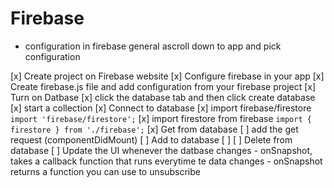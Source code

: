 # Firebase
- configuration in firebase general ascroll down to app and pick configuration


[x] Create project on Firebase website
[x] Configure firebase in your app
    [x] Create firebase.js file and add configuration from your firebase project
[x] Turn on Datbase
    [x] click the database tab and then click create database
    [x] start a collection
[x] Connect to database
    [x] import firebase/firestore `import 'firebase/firestore';`
    [x] import firestore from firebase `import { firestore } from './firebase';`
[x] Get from database
    [ ] add the get request (componentDidMount)
[ ] Add to database
    [ ]
[ ] Delete from database
[ ] Update the UI whenever the datbase changes
    - onSnapshot, takes a callback function that runs everytime te data changes 
    - onSnapshot returns a function you can use to unsubscribe
